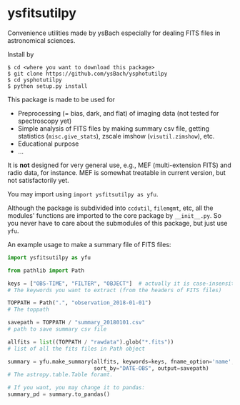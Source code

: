 # ysfitsutilpy
Convenience utilities made by ysBach especially for dealing FITS files in astronomical sciences.

Install by

```
$ cd <where you want to download this package>
$ git clone https://github.com/ysBach/ysphotutilpy
$ cd ysphotutilpy
$ python setup.py install
```



This package is made to be used for
* Preprocessing (= bias, dark, and flat) of imaging data (not tested for spectroscopy yet)
* Simple analysis of FITS files by making summary csv file, getting statistics (``misc.give_stats``), zscale imshow (``visutil.zimshow``), etc.
* Educational purpose
* ...

It is **not** designed for very general use, e.g., MEF (multi-extension FITS) and radio data, for instance. MEF is somewhat treatable in current version, but not satisfactorily yet.

You may import using ``import ysfitsutilpy as yfu``.

Although the package is subdivided into ``ccdutil``, ``filemgmt``, etc, all the modules' functions are imported to the core package by ``__init__.py``. So you never have to care about the submodules of this package, but just use ``yfu``.

An example usage to make a summary file of FITS files:
```python
import ysfitsutilpy as yfu

from pathlib import Path

keys = ["OBS-TIME", "FILTER", "OBJECT"]  # actually it is case-insensitive
# The keywords you want to extract (from the headers of FITS files)

TOPPATH = Path(".", "observation_2018-01-01")
# The toppath

savepath = TOPPATH / "summary_20180101.csv"
# path to save summary csv file

allfits = list((TOPPATH / "rawdata").glob("*.fits"))
# list of all the fits files in Path object

summary = yfu.make_summary(allfits, keywords=keys, fname_option='name',
                           sort_by="DATE-OBS", output=savepath)
# The astropy.table.Table foramt.

# If you want, you may change it to pandas:
summary_pd = summary.to_pandas()
```